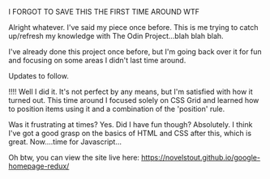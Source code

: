 I FORGOT TO SAVE THIS THE FIRST TIME AROUND WTF

Alright whatever. I've said my piece once before. This is me trying to catch up/refresh my knowledge with The Odin Project...blah blah blah.

I've already done this project once before, but I'm going back over it for fun and focusing on some areas I didn't last time around.

Updates to follow.

!!!! Well I did it. It's not perfect by any means, but I'm satisfied with how it turned out. This time around I focused solely on CSS Grid and learned how to position items using it and a combination of the 'position' rule.

Was it frustrating at times? Yes. Did I have fun though? Absolutely. I think I've got a good grasp on the basics of HTML and CSS after this, which is great. Now....time for Javascript...

Oh btw, you can view the site live here: https://novelstout.github.io/google-homepage-redux/